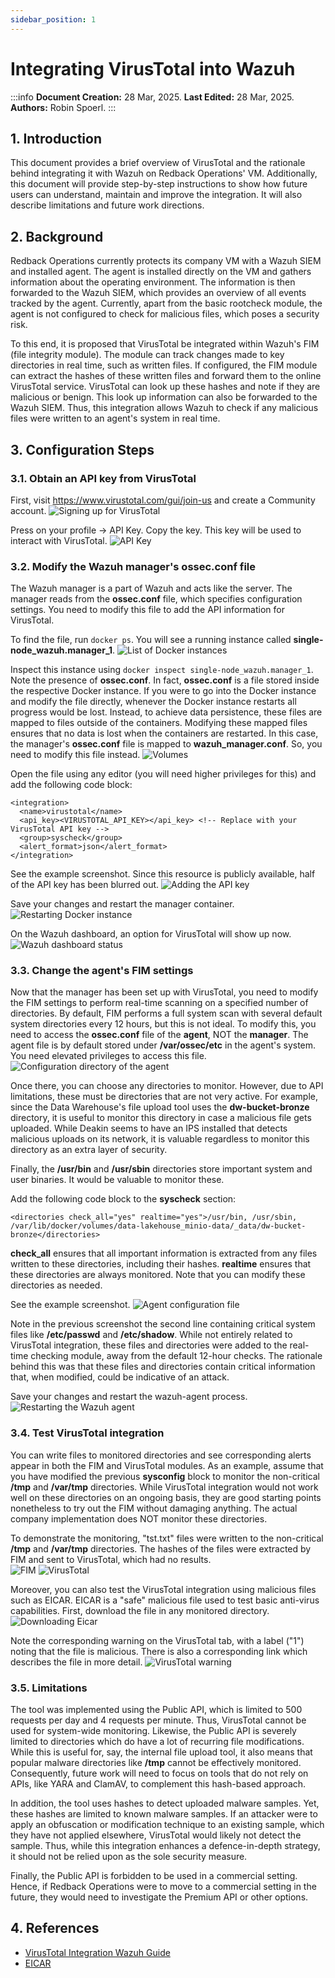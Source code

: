 ```yaml
---
sidebar_position: 1
---
```


# Integrating VirusTotal into Wazuh

:::info
**Document Creation:** 28 Mar, 2025. **Last Edited:** 28 Mar, 2025. **Authors:** Robin Spoerl.
:::

## 1. Introduction 
This document provides a brief overview of VirusTotal and the rationale behind integrating it with Wazuh on Redback Operations' VM. Additionally, this document will provide step-by-step instructions to show how future users can understand, maintain and improve the integration. It will also describe limitations and future work directions. 

## 2. Background

Redback Operations currently protects its company VM with a Wazuh SIEM and installed agent. The agent is installed directly on the VM and gathers information about the operating environment. The information is then forwarded to the Wazuh SIEM, which provides an overview of all events tracked by the agent. Currently, apart from the basic rootcheck module, the agent is not configured to check for malicious files, which poses a security risk. 

To this end, it is proposed that VirusTotal be integrated within Wazuh's FIM (file integrity module). The module can track changes made to key directories in real time, such as written files. If configured, the FIM module can extract the hashes of these written files and forward them to the online VirusTotal service. VirusTotal can look up these hashes and note if they are malicious or benign. This look up information can also be forwarded to the Wazuh SIEM. Thus, this integration allows Wazuh to check if any malicious files were written to an agent's system in real time.

## 3. Configuration Steps

### 3.1. Obtain an API key from VirusTotal

First, visit https://www.virustotal.com/gui/join-us and create a Community account.
![Signing up for VirusTotal](./img-virustotal/signup.png)

Press on your profile -> API Key. Copy the key. This key will be used to interact with VirusTotal. 
![API Key](./img-virustotal/api.png)

### 3.2. Modify the Wazuh manager's ossec.conf file

The Wazuh manager is a part of Wazuh and acts like the server. The manager reads from the **ossec.conf** file, which specifies configuration settings. You need to modify this file to add the API information for VirusTotal. 

To find the file, run `docker ps`. You will see a running instance called **single-node_wazuh.manager_1**. 
![List of Docker instances](./img-virustotal/docker_running.png)

Inspect this instance using `docker inspect single-node_wazuh.manager_1`. Note the presence of **ossec.conf**. In fact, **ossec.conf** is a file stored inside the respective Docker instance. If you were to go into the Docker instance and modify the file directly, whenever the Docker instance restarts all progress would be lost. Instead, to achieve data persistence, these files are mapped to files outside of the containers. Modifying these mapped files ensures that no data is lost when the containers are restarted. In this case, the manager's **ossec.conf** file is mapped to **wazuh_manager.conf**. So, you need to modify this file instead.
![Volumes](./img-virustotal/inspect_process.png)

Open the file using any editor (you will need higher privileges for this) and add the following code block:
```
<integration>
  <name>virustotal</name>
  <api_key><VIRUSTOTAL_API_KEY></api_key> <!-- Replace with your VirusTotal API key -->
  <group>syscheck</group>
  <alert_format>json</alert_format>
</integration>
```
See the example screenshot. Since this resource is publicly available, half of the API key has been blurred out. 
![Adding the API key](./img-virustotal/adding_api.png)

Save your changes and restart the manager container. 
![Restarting Docker instance](./img-virustotal/restart_manager.png)

On the Wazuh dashboard, an option for VirusTotal will show up now. 
![Wazuh dashboard status](./img-virustotal/dashboard_status.png)

### 3.3. Change the agent's FIM settings

Now that the manager has been set up with VirusTotal, you need to modify the FIM settings to perform real-time scanning on a specified number of directories. By default, FIM performs a full system scan with several default system directories every 12 hours, but this is not ideal. To modify this, you need to access the **ossec.conf** file of the **agent**, NOT the **manager**. The agent file is by default stored under **/var/ossec/etc** in the agent's system. You need elevated privileges to access this file.
![Configuration directory of the agent](./img-virustotal/agent_etc_directory.png)

Once there, you can choose any directories to monitor. However, due to API limitations, these must be directories that are not very active. For example, since the Data Warehouse's file upload tool uses the **dw-bucket-bronze** directory, it is useful to monitor this directory in case a malicious file gets uploaded. While Deakin seems to have an IPS installed that detects malicious uploads on its network, it is valuable regardless to monitor this directory as an extra layer of security. 

Finally, the  **/usr/bin** and **/usr/sbin** directories store important system and user binaries. It would be valuable to monitor these.  

Add the following code block to the **syscheck** section:
```
<directories check_all="yes" realtime="yes">/usr/bin, /usr/sbin, /var/lib/docker/volumes/data-lakehouse_minio-data/_data/dw-bucket-bronze</directories>
```
**check_all** ensures that all important information is extracted from any files written to these directories, including their hashes. **realtime** ensures that these directories are always monitored. Note that you can modify these directories as needed.

See the example screenshot.
![Agent configuration file](./img-virustotal/agent_config.png)

Note in the previous screenshot the second line containing critical system files like **/etc/passwd** and **/etc/shadow**. While not entirely related to VirusTotal integration, these files and directories were added to the real-time checking module, away from the default 12-hour checks. The rationale behind this was that these files and directories contain critical information that, when modified, could be indicative of an attack.

Save your changes and restart the wazuh-agent process.
![Restarting the Wazuh agent](./img-virustotal/restarting_agent.png)

### 3.4. Test VirusTotal integration

You can write files to monitored directories and see corresponding alerts appear in both the FIM and VirusTotal modules. As an example, assume that you have modified the previous **sysconfig** block to monitor the non-critical **/tmp** and **/var/tmp** directories. While VirusTotal integration would not work well on these directories on an ongoing basis, they are good starting points nonetheless to try out the FIM without damaging anything. The actual company implementation does NOT monitor these directories.

To demonstrate the monitoring, "tst.txt" files were written to the non-critical **/tmp** and **/var/tmp** directories. The hashes of the files were extracted by FIM and sent to VirusTotal, which had no results.  
![FIM](./img-virustotal/FIM.png)
![VirusTotal](./img-virustotal/virustotal_dashboard.png)

Moreover, you can also test the VirusTotal integration using malicious files such as EICAR. EICAR is a "safe" malicious file used to test basic anti-virus capabilities. First, download the file in any monitored directory.
![Downloading Eicar](./img-virustotal/download_eicar.png)

Note the corresponding warning on the VirusTotal tab, with a label ("1") noting that the file is malicious. There is also a corresponding link which describes the file in more detail.
![VirusTotal warning](./img-virustotal/eicar_virustotal_warning.png)

### 3.5. Limitations

The tool was implemented using the Public API, which is limited to 500 requests per day and 4 requests per minute. Thus, VirusTotal cannot be used for system-wide monitoring. Likewise, the Public API is severely limited to directories which do have a lot of recurring file modifications. While this is useful for, say, the internal file upload tool, it also means that popular malware directories like **/tmp** cannot be effectively monitored. Consequently, future work will need to focus on tools that do not rely on APIs, like YARA and ClamAV, to complement this hash-based approach. 

In addition, the tool uses hashes to detect uploaded malware samples. Yet, these hashes are limited to known malware samples. If an attacker were to apply an obfuscation or modification technique to an existing sample, which they have not applied elsewhere, VirusTotal would likely not detect the sample. Thus, while this integration enhances a defence-in-depth strategy, it should not be relied upon as the sole security measure. 

Finally, the Public API is forbidden to be used in a commercial setting. Hence, if Redback Operations were to move to a commercial setting in the future, they would need to investigate the Premium API or other options. 

## 4. References
- [VirusTotal Integration Wazuh Guide](https://documentation.wazuh.com/current/user-manual/capabilities/malware-detection/virus-total-integration.html)
- [EICAR](https://www.eicar.org/download-anti-malware-testfile/)
